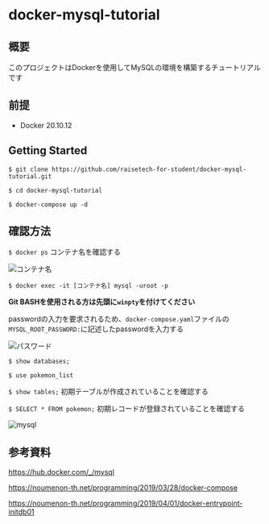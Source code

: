 # docker-mysql-tutorial
## 概要
このプロジェクトはDockerを使用してMySQLの環境を構築するチュートリアルです

## 前提
- Docker 20.10.12

## Getting Started
`$ git clone https://github.com/raisetech-for-student/docker-mysql-tutorial.git`

`$ cd docker-mysql-tutorial`

`$ docker-compose up -d`

## 確認方法
`$ docker ps` コンテナ名を確認する

![コンテナ名](https://user-images.githubusercontent.com/97335620/160257669-e8f761eb-bbd4-4d30-b2de-b13f4aa59a9c.png)

`$ docker exec -it [コンテナ名] mysql -uroot -p`

**Git BASHを使用される方は先頭に`winpty`を付けてください**

passwordの入力を要求されるため、`docker-compose.yaml`ファイルの`MYSQL_ROOT_PASSWORD:`に記述したpasswordを入力する

![パスワード](https://user-images.githubusercontent.com/97335620/160258085-2fea3bbc-8336-48e1-a4f6-79a59422eb78.png)

`$ show databases;`

`$ use pokemon_list`

`$ show tables;` 初期テーブルが作成されていることを確認する

`$ SELECT * FROM pokemon;` 初期レコードが登録されていることを確認する

![mysql](https://user-images.githubusercontent.com/97335620/160258447-d61b2eca-6bb5-44a9-ab07-a97439833023.png)

## 参考資料
https://hub.docker.com/_/mysql

https://noumenon-th.net/programming/2019/03/28/docker-compose

https://noumenon-th.net/programming/2019/04/01/docker-entrypoint-initdb01

